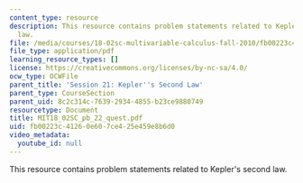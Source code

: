 ```yaml
---
content_type: resource
description: This resource contains problem statements related to Kepler's second
  law.
file: /media/courses/18-02sc-multivariable-calculus-fall-2010/fb00223c41260e607ce425e459e8b6d0_MIT18_02SC_pb_22_quest.pdf
file_type: application/pdf
learning_resource_types: []
license: https://creativecommons.org/licenses/by-nc-sa/4.0/
ocw_type: OCWFile
parent_title: 'Session 21: Kepler''s Second Law'
parent_type: CourseSection
parent_uid: 8c2c314c-7639-2934-4855-b23ce9880749
resourcetype: Document
title: MIT18_02SC_pb_22_quest.pdf
uid: fb00223c-4126-0e60-7ce4-25e459e8b6d0
video_metadata:
  youtube_id: null
---
```

This resource contains problem statements related to Kepler's second law.